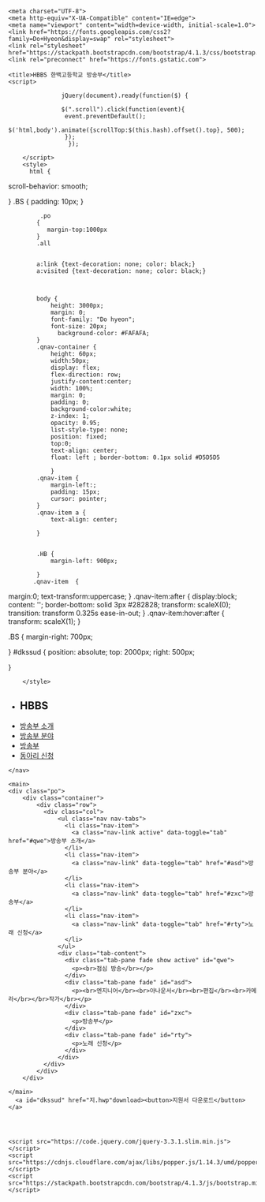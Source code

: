 <!DOCTYPE html>
<html lang="en">
<head>

    <meta charset="UTF-8">
    <meta http-equiv="X-UA-Compatible" content="IE=edge">
    <meta name="viewport" content="width=device-width, initial-scale=1.0">
    <link href="https://fonts.googleapis.com/css2?family=Do+Hyeon&display=swap" rel="stylesheet">
    <link rel="stylesheet" href="https://stackpath.bootstrapcdn.com/bootstrap/4.1.3/css/bootstrap.min.css">
    <link rel="preconnect" href="https://fonts.gstatic.com">

    <title>HBBS 한백고등학교 방송부</title>
    <script>

                   jQuery(document).ready(function($) {

                   $(".scroll").click(function(event){
                    event.preventDefault();
                   $('html,body').animate({scrollTop:$(this.hash).offset().top}, 500);
                    });
                     });

</script>



</script>



        </script>
        <style>
          html {
  scroll-behavior: smooth;

}
         .BS {
                padding: 10px;
            }


             .po
            {
               margin-top:1000px
            }
            .all


            a:link {text-decoration: none; color: black;}
            a:visited {text-decoration: none; color: black;}



            body {
                height: 3000px;
                margin: 0;
                font-family: "Do hyeon";
                font-size: 20px;
                  background-color: #FAFAFA;
            }
            .qnav-container {
                height: 60px;
                width:50px;
                display: flex;
                flex-direction: row;
                justify-content:center;
                width: 100%;
                margin: 0;
                padding: 0;
                background-color:white;
                z-index: 1;
                opacity: 0.95;
                list-style-type: none;
                position: fixed;
                top:0;
                text-align: center;
                float: left ; border-bottom: 0.1px solid #D5D5D5

                }
            .qnav-item {
                margin-left:;
                padding: 15px;
                cursor: pointer;
            }
            .qnav-item a {
                text-align: center;

            }


            .HB {
                margin-left: 900px;

            }
           .qnav-item  {

  margin:0;
  text-transform:uppercase; }
.qnav-item:after {
  display:block;
  content: '';
  border-bottom: solid 3px #282828;
  transform: scaleX(0);
  transition: transform 0.325s ease-in-out;
}
.qnav-item:hover:after { transform: scaleX(1); }

.BS { margin-right: 700px;

}
#dkssud { position: absolute;
  top: 2000px;
  right: 500px;


}



        </style>

</head>
<div class="all">
<body>
    <nav>
        <ul class="qnav-container">
            <li class="BS"></a><h1>HBBS</h1></li>
            <li class="qnav-item HB"> <a href="javascript:window.scrollTo( 0, 850 );" >방송부 소개</li></a>
            <li class="qnav-item"> <a href="javascript:window.scrollTo( 0, 850 );">방송부 분야</li></a>
            <li class="qnav-item"> <a href="javascript:window.scrollTo( 0, 850 );">방송부</li></a>
            <li class="qnav-item"> <a href="javascript:window.scrollTo( 0, 1850 );">동아리 신청</li></a>
        </ul>


    </nav>

    <main>
    <div class="po">
        <div class="container">
            <div class="row">
              <div class="col">
                  <ul class="nav nav-tabs">
                    <li class="nav-item">
                      <a class="nav-link active" data-toggle="tab" href="#qwe">방송부 소개</a>
                    </li>
                    <li class="nav-item">
                      <a class="nav-link" data-toggle="tab" href="#asd">방송부 분야</a>
                    </li>
                    <li class="nav-item">
                      <a class="nav-link" data-toggle="tab" href="#zxc">방송부</a>
                    </li>
                    <li class="nav-item">
                      <a class="nav-link" data-toggle="tab" href="#rty">노래 신청</a>
                    </li>
                  </ul>
                  <div class="tab-content">
                    <div class="tab-pane fade show active" id="qwe">
                      <p><br>점심 방송</br></p>
                    </div>
                    <div class="tab-pane fade" id="asd">
                      <p><br>엔지니어</br><br>아나운서</br><br>편집</br><br>카메라</br></br>작가</br></p>
                    </div>
                    <div class="tab-pane fade" id="zxc">
                      <p>방송부</p>
                    </div>
                    <div class="tab-pane fade" id="rty">
                      <p>노래 신청</p>
                    </div>
                  </div>
              </div>
            </div>
        </div>

    </main>
      <a id="dkssud" href="지.hwp"download><button>지원서 다운로드</button></a>




    <script src="https://code.jquery.com/jquery-3.3.1.slim.min.js"></script>
    <script src="https://cdnjs.cloudflare.com/ajax/libs/popper.js/1.14.3/umd/popper.min.js"></script>
    <script src="https://stackpath.bootstrapcdn.com/bootstrap/4.1.3/js/bootstrap.min.js"></script>
</body>
</div>
</html>
